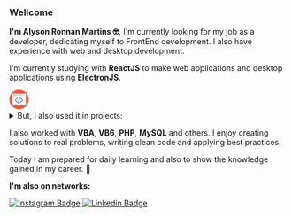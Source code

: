 ### Wellcome

**I'm Alyson Ronnan Martins 🤓**, I'm currently looking for my job as a developer, dedicating myself to FrontEnd development.
I also have experience with web and desktop development.

I'm currently studying with **ReactJS** to make web applications and desktop applications using **ElectronJS**.

<img src="./codar.png" height="35px" />
<details>
  <summary>
    But, I also used it in projects:
  </summary>

  <p>
    <img src="https://raw.githubusercontent.com/github/explore/80688e429a7d4ef2fca1e82350fe8e3517d3494d/topics/javascript/javascript.png" height="35px" />
    <img src="https://raw.githubusercontent.com/github/explore/80688e429a7d4ef2fca1e82350fe8e3517d3494d/topics/typescript/typescript.png" height="35px" />
    <img src="https://appmasters.io/static/react-47ce6e77f039020ee2e76a10c1e988e9.png" height="35px" />
    <img src="https://www.mysql.com/common/logos/logo-mysql-170x115.png" height="35px" />
    <img src="https://img.icons8.com/color/452/firebase.png" height="35px" />
    <img src="https://raw.githubusercontent.com/github/explore/80688e429a7d4ef2fca1e82350fe8e3517d3494d/topics/electron/electron.png" height="35px" />
    <img src="https://wyday.com/images/lm/langs/vba.svg" height="35px" />
    <img src="https://ioiodesign.com/wp-content/uploads/2020/10/Photoshop-logo.png" height="35px" />
    <img src="https://seeklogo.com/images/F/figma-logo-E4E21D3AEA-seeklogo.com.png" height="35px" />
    <img src="https://raw.githubusercontent.com/github/explore/ccc16358ac4530c6a69b1b80c7223cd2744dea83/topics/php/php.png" height="35px" />
    <img src="./microsoft-access.png" height="35px" />
    <img src="./icone-excel-vert.png" height="35px" />
  </p>
  
</details>

I also worked with **VBA**, **VB6**, **PHP**, **MySQL** and others. I enjoy creating solutions to real problems, writing clean code and applying best practices.

Today I am prepared for daily learning and also to show the knowledge gained in my career. 🖤


**I'm also on networks:**

[![Instagram Badge](https://img.shields.io/badge/-Instagram-3e3e9f?style=flat-square&labelColor=363636&logo=instagram&logoColor=white&link=https://www.instagram.com/alysonronnan/)](https://www.instagram.com/alysonronnan/)
[![Linkedin Badge](https://img.shields.io/badge/-Linkedin-3e3e9f?style=flat-square&labelColor=363636&logo=Linkedin&logoColor=white&link=https://www.linkedin.com/in/alyson-ronnan-martins/)](https://www.linkedin.com/in/alyson-ronnan-martins/) 

<!---
Objetivo: Quero mudar miha vida!
--->
